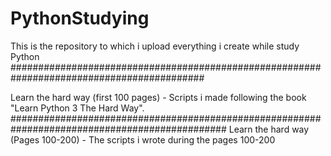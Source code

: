# PythonStudying
This is the repository to which i upload everything i create while study Python
###########################################################################################


  Learn the hard way (first 100 pages) - Scripts i made following the book "Learn Python 3 The Hard Way".
  ###############################################################################################
  Learn the hard way (Pages 100-200) - The scripts i wrote during the pages 100-200 
  
  

  
